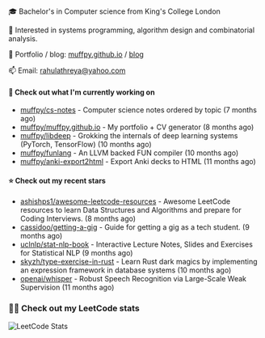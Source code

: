 🎓 Bachelor's in Computer science from King's College London  

🔭 Interested in systems programming, algorithm design and combinatorial analysis.

🤗 Portfolio / blog: [muffpy.github.io](https://muffpy.github.io/) / [blog](https://muffpy.github.io/blog)

📫 Email: [rahulathreya@yahoo.com](mailto:rahulathreya@yahoo.com)

#### 👷 Check out what I'm currently working on

- [muffpy/cs-notes](https://github.com/muffpy/cs-notes) - Computer science notes ordered by topic (7 months ago)
- [muffpy/muffpy.github.io](https://github.com/muffpy/muffpy.github.io) - My portfolio &#43; CV generator (8 months ago)
- [muffpy/libdeep](https://github.com/muffpy/libdeep) - Grokking the internals of deep learning systems (PyTorch, TensorFlow) (10 months ago)
- [muffpy/funlang](https://github.com/muffpy/funlang) - An LLVM backed FUN compiler  (10 months ago)
- [muffpy/anki-export2html](https://github.com/muffpy/anki-export2html) - Export Anki decks to HTML (11 months ago)

#### ⭐ Check out my recent stars

- [ashishps1/awesome-leetcode-resources](https://github.com/ashishps1/awesome-leetcode-resources) - Awesome LeetCode resources to learn Data Structures and Algorithms and prepare for Coding Interviews. (8 months ago)
- [cassidoo/getting-a-gig](https://github.com/cassidoo/getting-a-gig) - Guide for getting a gig as a tech student. (9 months ago)
- [uclnlp/stat-nlp-book](https://github.com/uclnlp/stat-nlp-book) - Interactive Lecture Notes, Slides and Exercises for Statistical NLP (9 months ago)
- [skyzh/type-exercise-in-rust](https://github.com/skyzh/type-exercise-in-rust) - Learn Rust dark magics by implementing an expression framework in database systems (10 months ago)
- [openai/whisper](https://github.com/openai/whisper) - Robust Speech Recognition via Large-Scale Weak Supervision (11 months ago)

### 👨‍💻 Check out my LeetCode stats
![LeetCode Stats](https://leetcode.card.workers.dev/lcascension?theme=unicorn&font=baloo&extension=null)
